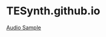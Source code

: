 # TESynth.github.io

[Audio Sample]([https://drive.google.com/file/d/1yAxqBEU5S1Yz0sQ4-ZFOzbdI34lMMn2B/view?usp=share_link])
